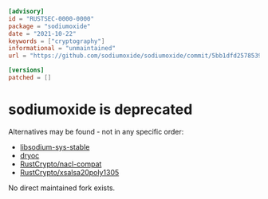 ```toml
[advisory]
id = "RUSTSEC-0000-0000"
package = "sodiumoxide"
date = "2021-10-22"
keywords = ["cryptography"]
informational = "unmaintained"
url = "https://github.com/sodiumoxide/sodiumoxide/commit/5bb1dfd2578539b89ffb0cbea25f21f00cfb963e"

[versions]
patched = []
```

# sodiumoxide is deprecated

Alternatives may be found - not in any specific order:

- [libsodium-sys-stable](https://crates.io/crates/libsodium-sys-stable)
- [dryoc](https://crates.io/crates/dryoc)
- [RustCrypto/nacl-compat](https://github.com/RustCrypto/nacl-compat)
- [RustCrypto/xsalsa20poly1305](https://github.com/RustCrypto/AEADs/tree/master/xsalsa20poly1305)

No direct maintained fork exists.
